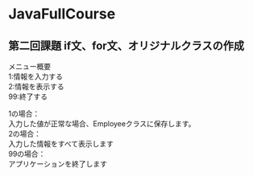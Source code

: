 # JavaFullCourse
## 第二回課題 if文、for文、オリジナルクラスの作成
メニュー概要  
 1:情報を入力する  
 2:情報を表示する  
99:終了する  

1の場合：  
入力した値が正常な場合、Employeeクラスに保存します。  
2の場合：  
入力した情報をすべて表示します  
99の場合：  
アプリケーションを終了します  
